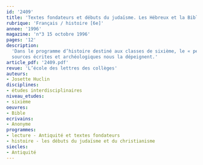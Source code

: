 ```yaml
---
id: '2409'
title: 'Textes fondateurs et débuts du judaïsme. Les Hébreux et la Bible '
rubrique: 'Français / histoire [6e]'
annee: '1996'
magazine: 'n°3 15 octobre 1996'
pages: '12'
description: 
  'Dans le programme d’histoire destiné aux classes de sixième, le « peuple de la Bible » est à l’étude parmi les grandes civilisations de l’Antiquité. La Bible, point de départ de l’étude, est considérée sous l’angle d’un « document historique majeur et livre fondateur de la première religion monothéiste de l’Antiquité ». Par ailleurs, en français, dans le cadre de l’étude des « textes fondateurs », le professeur doit aborder des textes de la Bible. Un parallèle entre ces deux disciplines est donc particulièrement utile pour aider à la compréhension de textes fondamentaux pour notre civilisation. L’étude (trois ou quatre heures) doit permettre la relation entre les cours de français et d’histoire, en présentant les principaux repères chronologiques de l’Ancien Testament, l’aire géographique dans laquelle évoluent les Hébreux (Mésopotamie, Canaan, Égypte), leur vie quotidienne, telle que les
  sources écrites et archéologiques nous la dépeignent.'
article_pdf: '2409.pdf'
revue: 'L’école des lettres des collèges'
auteurs:
- Josette Huclin
disciplines:
- études interdisciplinaires
niveau_etudes:
- sixième
oeuvres:
- Bible
ecrivains:
- Anonyme
programmes:
- lecture - Antiquité et textes fondateurs
- histoire - les débuts du judaïsme et du christianisme
siecles:
- Antiquité
---
```

